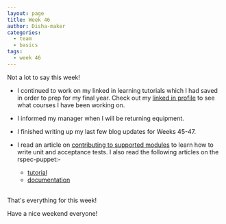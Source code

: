 ```yaml
---
layout: page
title: Week 46
author: Disha-maker
categories:
  - team
  - basics
tags:
  - week 46
---
```


Not a lot to say this week!

- I continued to work on my linked in learning tutorials which I had saved in order to prep for my final year. Check out my [linked in profile](https://www.linkedin.com/in/disha-kareer/) to see what courses I have been working on.

- I informed my manager when I will be returning equipment.

- I finished writing up my last few blog updates for Weeks 45-47.

- I read an article on [contributing to supported modules](https://puppetlabs.github.io/iac/docs/contributing_to_a_module.html) to learn how to write unit and acceptance tests. I also read the following articles on the rspec-puppet:-
    - [tutorial](https://rspec-puppet.com/tutorial/)
    - [documentation](https://rspec-puppet.com/documentation/)
<br></br>

That's everything for this week!

Have a nice weekend everyone!
